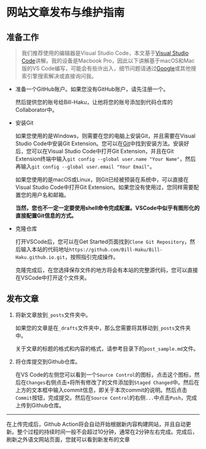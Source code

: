 # 网站文章发布与维护指南

## 准备工作

> 我们推荐使用的编辑器是Visual Studio Code，本文基于[Visual Studio Code](https://code.visualstudio.com/)讲解。我的设备是Macbook Pro，因此以下讲解基于macOS和Mac版的VS Code编写，可能会有些许出入，细节问题请通过[Google](https://www.google.com/)或其他搜索引擎搜索解决或直接询问我。

- 准备一个GitHub账户。如果您没有GitHub账户，请先注册一个。

    然后提供您的账号给Bill-Haku，让他将您的账号添加到代码仓库的Collaborator中。

- 安装Git

    如果您使用的是Windows，则需要在您的电脑上安装Git，并且需要在Visual Studio Code中安装Git Extension。您可以在[Git](https://git-scm.com/)中找到安装方法。安装好后，您可以在Visual Studio Code中打开Git Extension，并且在Git Extension终端中输入`git config --global user.name "Your Name"`，然后再输入`git config --global user.email "Your Email"`。

    如果您使用的是macOS或Linux，则Git已经被预装在系统中，可以直接在Visual Studio Code中打开Git Extension。如果您没有使用过，您同样需要配置您的用户名和邮箱。

    **当然，您也不一定一定要使用shell命令完成配置。VSCode中似乎有图形化的直接配置Git信息的方式。**

- 克隆仓库

    打开VSCode后，您可以在Get Started页面找到`Clone Git Repository`，然后输入本站的代码地址`https://github.com/Bill-Haku/Bill-Haku.github.io.git`，按照指引完成操作。

    克隆完成后，在您选择保存文件的地方将会有本站的完整源代码，您可以直接在VSCode中打开这个文件夹。

## 发布文章

1. 将新文章放到`_posts`文件夹中。

    如果您的文章是在`_drafts`文件夹中，那么您需要将其移动到`_posts`文件夹中。

    关于文章的标题的格式和内容的格式，请参考目录下的`post_sample.md`文件。

2. 将仓库提交到Github仓库。

    在VS Code的左侧您可以看到一个`Source Control`的图标，点击这个图标，然后在`Changes`右侧点击`+`将所有修改了的文件添加到`Staged Changed`中。然后在上方的文本框中输入commit信息，即关于本次commit的说明。然后点击`Commit`按钮，完成提交。然后在`Source Control`的右侧`...`中点击`Push`，完成上传到Github仓库。

---

在上传完成后，Github Action将会自动开始根据新内容构建网站，并且自动更新。整个过程的持续时间一般不会超过10分钟，通常在2分钟左右完成。完成后，刷新之外语文网站页面，您就可以看到新发布的文章

